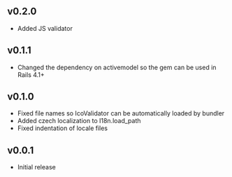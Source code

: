## v0.2.0

* Added JS validator

## v0.1.1

* Changed the dependency on activemodel so the gem can be used in Rails 4.1+

## v0.1.0

* Fixed file names so IcoValidator can be automatically loaded by bundler
* Added czech localization to I18n.load_path
* Fixed indentation of locale files

## v0.0.1

* Initial release
